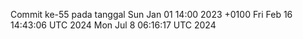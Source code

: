 Commit ke-55 pada tanggal Sun Jan 01 14:00 2023 +0100
Fri Feb 16 14:43:06 UTC 2024
Mon Jul  8 06:16:17 UTC 2024

